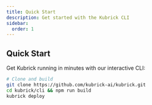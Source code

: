 ```yaml
---
title: Quick Start
description: Get started with the Kubrick CLI
sidebar:
  order: 1
---
```


## Quick Start

Get Kubrick running in minutes with our interactive CLI:

```bash {4}
# Clone and build
git clone https://github.com/kubrick-ai/kubrick.git
cd kubrick/cli && npm run build
kubrick deploy
```
